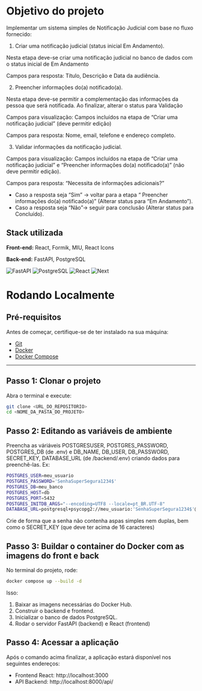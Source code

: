 # Objetivo do projeto

Implementar um sistema simples de Notificação Judicial com base no fluxo fornecido:

1. Criar uma notificação judicial (status inicial Em Andamento).

Nesta etapa deve-se criar uma notificação judicial no banco de dados com o status inicial de Em Andamento

Campos para resposta: Título, Descrição e Data da audiência.

2. Preencher informações do(a) notificado(a).

Nesta etapa deve-se permitir a complementação das informações da pessoa que será notificada. Ao finalizar, alterar o status para Validação

Campos para visualização: Campos incluídos na etapa de “Criar uma notificação judicial” (deve permitir edição)

Campos para resposta: Nome, email, telefone e endereço completo.

3. Validar informações da notificação judicial.

Campos para visualização: Campos incluídos na etapa de “Criar uma notificação judicial” e “Preencher informações do(a) notificado(a)” (não deve permitir edição).

Campos para resposta: “Necessita de informações adicionais?”

- Caso a resposta seja “Sim” → voltar para a etapa “ Preencher informações do(a) notificado(a)” (Alterar status para “Em Andamento”).
- Caso a resposta seja “Não”→ seguir para conclusão (Alterar status para Concluído).

## Stack utilizada

**Front-end:** React, Formik, MIU, React Icons

**Back-end:** FastAPI, PostgreSQL

![FastAPI](https://skillicons.dev/icons?i=fastapi "FastAPI")
![PostgreSQL](https://skillicons.dev/icons?i=postgres "PostgreSQ")
![React](https://skillicons.dev/icons?i=react "React")
![Next](https://skillicons.dev/icons?i=next "Next")


# Rodando Localmente

## Pré-requisitos

Antes de começar, certifique-se de ter instalado na sua máquina:

- [Git](https://git-scm.com/)
- [Docker](https://www.docker.com/)
- [Docker Compose](https://docs.docker.com/compose/install/)

---

## Passo 1: Clonar o projeto

Abra o terminal e execute:

```bash
git clone <URL_DO_REPOSITORIO>
cd <NOME_DA_PASTA_DO_PROJETO>
```

## Passo 2: Editando as variáveis de ambiente

Preencha as váriáveis POSTGRESUSER, POSTGRES_PASSWORD, POSTGRES_DB (de .env) e DB_NAME, DB_USER, DB_PASSWORD, SECRET_KEY, DATABASE_URL (de /backend/.env) criando dados para preenchê-las. Ex:
```bash
POSTGRES_USER=meu_usuario
POSTGRES_PASSWORD='SenhaSuperSegura1234$'
POSTGRES_DB=meu_banco
POSTGRES_HOST=db
POSTGRES_PORT=5432
POSTGRES_INITDB_ARGS="--encoding=UTF8 --locale=pt_BR.UTF-8"
DATABASE_URL=postgresql+psycopg2://meu_usuario:'SenhaSuperSegura1234$'@db:5432/meu_banco
```
Crie de forma que a senha não contenha aspas simples nem duplas, bem como o SECRET_KEY (que deve ter acima de 16 caracteres)

## Passo 3: Buildar o container do Docker com as imagens do front e back

No terminal do projeto, rode:

```bash
docker compose up --build -d
```
Isso:
1. Baixar as imagens necessárias do Docker Hub.
2. Construir o backend e frontend.
3. Inicializar o banco de dados PostgreSQL.
4. Rodar o servidor FastAPI (backend) e React (frontend)

## Passo 4: Acessar a aplicação
Após o comando acima finalizar, a aplicação estará disponível nos seguintes endereços:
- Frontend React: http://localhost:3000
- API Backend: http://localhost:8000/api/
